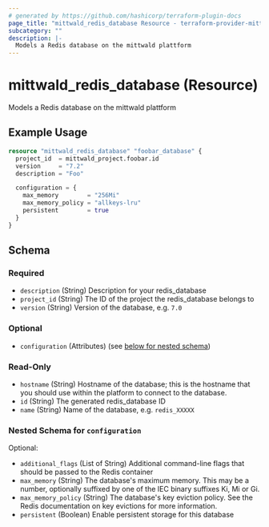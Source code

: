 ```yaml
---
# generated by https://github.com/hashicorp/terraform-plugin-docs
page_title: "mittwald_redis_database Resource - terraform-provider-mittwald"
subcategory: ""
description: |-
  Models a Redis database on the mittwald plattform
---
```


# mittwald_redis_database (Resource)

Models a Redis database on the mittwald plattform

## Example Usage

```terraform
resource "mittwald_redis_database" "foobar_database" {
  project_id  = mittwald_project.foobar.id
  version     = "7.2"
  description = "Foo"

  configuration = {
    max_memory        = "256Mi"
    max_memory_policy = "allkeys-lru"
    persistent        = true
  }
}
```

<!-- schema generated by tfplugindocs -->
## Schema

### Required

- `description` (String) Description for your redis_database
- `project_id` (String) The ID of the project the redis_database belongs to
- `version` (String) Version of the database, e.g. `7.0`

### Optional

- `configuration` (Attributes) (see [below for nested schema](#nestedatt--configuration))

### Read-Only

- `hostname` (String) Hostname of the database; this is the hostname that you should use within the platform to connect to the database.
- `id` (String) The generated redis_database ID
- `name` (String) Name of the database, e.g. `redis_XXXXX`

<a id="nestedatt--configuration"></a>
### Nested Schema for `configuration`

Optional:

- `additional_flags` (List of String) Additional command-line flags that should be passed to the Redis container
- `max_memory` (String) The database's maximum memory. This may be a number, optionally suffixed by one of the IEC binary suffixes Ki, Mi or Gi.
- `max_memory_policy` (String) The database's key eviction policy. See the Redis documentation on key evictions for more information.
- `persistent` (Boolean) Enable persistent storage for this database

